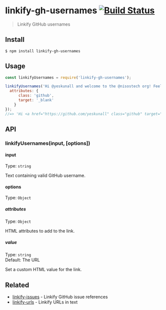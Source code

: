 # linkify-gh-usernames [![Build Status](https://travis-ci.org/yeskunall/linkify-gh-usernames.svg?branch=master)](https://travis-ci.org/yeskunall/linkify-gh-usernames)

> Linkify GitHub usernames

## Install

```
$ npm install linkify-gh-usernames
```

## Usage

```js
const linkifyUsernames = require('linkify-gh-usernames');

linkifyUsernames('Hi @yeskunall and welcome to the @nisostech org! Feel free to look around! 👀', {
  attributes: {
      class: 'github',
      target: '_blank'
    }
});
//=> 'Hi <a href="https://github.com/yeskunall" class="github" target="_blank">@yeskunall</a> and welcome to the <a href="https://github.com/nisostech" class="github" target="_blank">@nisostech</a> org! Feel free to look around! 👀
```

## API

### linkifyUsernames(input, [options])

#### input

Type: `string`

Text containing valid GitHub username.

#### options

Type: `Object`

##### attributes

Type: `Object`

HTML attributes to add to the link.

##### value

Type: `string`<br>
Default: The URL

Set a custom HTML value for the link.

## Related

- [linkify-issues](https://github.com/sindresorhus/linkify-issues) - Linkify GitHub issue references
- [linkify-urls](https://github.com/sindresorhus/linkify-urls) - Linkify URLs in text
